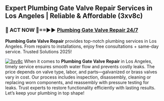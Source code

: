 ## Expert Plumbing Gate Valve Repair Services in Los Angeles | Reliable & Affordable (3xv8c)  

<h3>🚿 ACT NOW 🌟==►► <a href="https://tinyurl.com/2ne6vx2x" rel="nofollow">Plumbing Gate Valve Repair 24/7</a></h3>

**Plumbing Gate Valve Repair** provides top-notch plumbing services in Los Angeles. From repairs to installations, enjoy free consultations + same-day service. Trusted Solutions 2025!

[![3xv8c](https://i.imgur.com/4PFF4AK.jpeg)](https://tinyurl.com/2ne6vx2x)
When it comes to **Plumbing Gate Valve Repair** in Los Angeles, timely service ensures smooth water flow and prevents costly leaks. The price depends on valve type, labor, and parts—galvanized or brass valves vary in cost. Our process includes inspection, disassembly, cleaning or replacing worn components, and reassembly with pressure testing for leaks. Trust experts to restore functionality efficiently with lasting results. Let’s keep your plumbing in top shape!